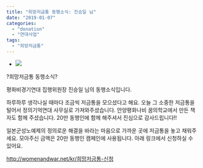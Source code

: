 ```yaml
---
title: "희망저금통 동행소식: 진승일 님"
date: "2019-01-07"
categories: 
  - "donation"
  - "연대사업"
tags: 
  - "희망저금통"
---
```


- ![](http://womenandwar.net/kr/wp-content/uploads/2019/01/photo_2019-01-07_15-41-21-1024x680.jpg)
    

?희망저금통 동행소식?

평화비경기연대 집행위원장 진승일 님의 동행소식입니다.

하루하루 생각나실 때마다 조금씩 저금통을 모으셨다고 해요. 오늘 그 소중한 저금통을 털어서 정의기억연대 사무실로 가져와주셨습니다. 안양평화나비 꿈의학교에서 만든 책자도 함께 주셨습니다. 20만 동행인에 함께 해주셔서 진심으로 감사드립니다!!

일본군성노예제의 정의로운 해결을 바라는 마음으로 가까운 곳에 저금통을 놓고 채워주세요. 모아주신 금액은 20만 동행인 캠페인에 사용됩니다. 아래 링크에서 신청하실 수 있어요.

http://womenandwar.net/kr/희망저금통-신청
